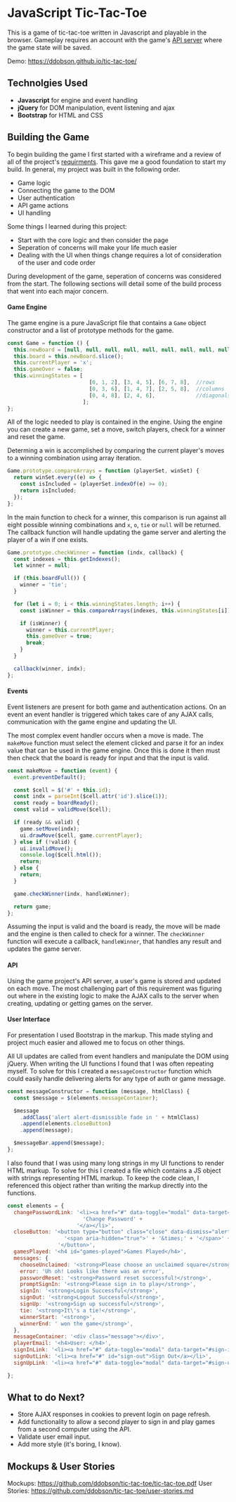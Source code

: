 # JavaScript Tic-Tac-Toe

This is a game of tic-tac-toe written in Javascript and playable in the browser. Gameplay requires an account with the game's [API server](https://github.com/ga-wdi-boston/game-project-api) where the game state will be saved.

Demo: https://ddobson.github.io/tic-tac-toe/

## Technolgies Used
- **Javascript** for engine and event handling
- **jQuery** for DOM manipulation, event listening and ajax
- **Bootstrap** for HTML and CSS

## Building the Game

To begin building the game I first started with a wireframe and a review of all of the project's [requirments](https://github.com/ga-wdi-boston/game-project/blob/master/requirements.md). This gave me a good foundation to start my build. In general, my project was built in the following order.

  - Game logic
  - Connecting the game to the DOM
  - User authentication
  - API game actions
  - UI handling

Some things I learned during this project:

  - Start with the core logic and then consider the page
  - Seperation of concerns will make your life much easier
  - Dealing with the UI when things change requires a lot of consideration of the user and code order

During development of the game, seperation of concerns was considered from the start. The following sections will detail some of the build process that went into each major concern.

#### Game Engine

The game engine is a pure JavaScript file that contains a `Game` object constructor and a list of prototype methods for the game.

```js
const Game = function () {
  this.newBoard = [null, null, null, null, null, null, null, null, null];
  this.board = this.newBoard.slice();
  this.currentPlayer = 'x';
  this.gameOver = false;
  this.winningStates = [
                          [0, 1, 2], [3, 4, 5], [6, 7, 8],  //rows
                          [0, 3, 6], [1, 4, 7], [2, 5, 8],  //columns
                          [0, 4, 8], [2, 4, 6],             //diagonals
                        ];
};
```

All of the logic needed to play is contained in the engine. Using the engine you can create a new game, set a move, switch players, check for a winner and reset the game.

Determing a win is accomplished by comparing the current player's moves to a winning combination using array iteration.

```js
Game.prototype.compareArrays = function (playerSet, winSet) {
  return winSet.every((e) => {
    const isIncluded = (playerSet.indexOf(e) >= 0);
    return isIncluded;
  });
};
```

In the main function to check for a winner, this comparison is run against all eight possible winning combinations and `x`, `o`, `tie` or `null` will be returned. The callback function will handle updating the game server and alerting the player of a win if one exists.

```js
Game.prototype.checkWinner = function (indx, callback) {
  const indexes = this.getIndexes();
  let winner = null;

  if (this.boardFull()) {
    winner = 'tie';
  }

  for (let i = 0; i < this.winningStates.length; i++) {
    const isWinner = this.compareArrays(indexes, this.winningStates[i]);

    if (isWinner) {
      winner = this.currentPlayer;
      this.gameOver = true;
      break;
    }
  }

  callback(winner, indx);
};
```

#### Events
Event listeners are present for both game and authentication actions. On an event an event handler is triggered which takes care of any AJAX calls, communication with the game engine and updating the UI.

The most complex event handler occurs when a move is made. The `makeMove` function must select the element clicked and parse it for an index value that can be used in the game engine. Once this is done it then must then check that the board is ready for input and that the input is valid.

```js
const makeMove = function (event) {
  event.preventDefault();

  const $cell = $('#' + this.id);
  const indx = parseInt($cell.attr('id').slice(1));
  const ready = boardReady();
  const valid = validMove($cell);

  if (ready && valid) {
    game.setMove(indx);
    ui.drawMove($cell, game.currentPlayer);
  } else if (!valid) {
    ui.invalidMove();
    console.log($cell.html());
    return;
  } else {
    return;
  }

  game.checkWinner(indx, handleWinner);

  return game;
};
```

Assuming the input is valid and the board is ready, the move will be made and the engine is then called to check for a winner. The `checkWinner` function will execute a callback, `handleWinner`, that handles any result and updates the game server.

#### API

Using the game project's API server, a user's game is stored and updated on each move. The most challenging part of this requirement was figuring out where in the existing logic to make the AJAX calls to the server when creating, updating or getting games on the server.

#### User Interface
For presentation I used Bootstrap in the markup. This made styling and project much easier and allowed me to focus on other things.

All UI updates are called from event handlers and manipulate the DOM using jQuery. When writing the UI functions I found that I was often repeating myself. To solve for this I created a `messageConstructor` function which could easily handle delivering alerts for any type of auth or game message.

```js
const messageConstructor = function (message, htmlClass) {
  const $message = $(elements.messageContainer);

  $message
    .addClass('alert alert-dismissible fade in ' + htmlClass)
    .append(elements.closeButton)
    .append(message);

  $messageBar.append($message);
};
```

I also found that I was using many long strings in my UI functions to render HTML markup. To solve for this I created a file which contains a JS object with strings representing HTML markup. To keep the code clean, I referenced this object rather than writing the markup directly into the functions.

```js
const elements = {
  changePasswordLink: '<li><a href="#" data-toggle="modal" data-target="#change-password-modal">' +
                        'Change Password' +
                      '</a></li>',
  closeButton: '<button type="button" class="close" data-dismiss="alert" aria-label="Close">' +
                  '<span aria-hidden="true">' + '&times;' + '</span>' +
                '</button>',
  gamesPlayed: '<h4 id="games-played">Games Played</h4>',
  messages: {
    chooseUnclaimed: '<strong>Please choose an unclaimed square</strong>',
    error: 'Uh oh! Looks like there was an error',
    passwordReset: '<strong>Password reset successful!</strong>',
    promptSignIn: '<strong>Please sign in to play</strong>',
    signIn: '<strong>Login Successful</strong>',
    signOut: '<strong>Logout Successful</strong>',
    signUp: '<strong>Sign up successful</strong>',
    tie: '<strong>It\'s a tie!</strong>',
    winnerStart: '<strong>',
    winnerEnd: ' won the game</strong>',
  },
  messageContainer: '<div class="message"></div>',
  playerEmail: '<h4>User: </h4>',
  signInLink: '<li><a href="#" data-toggle="modal" data-target="#sign-in-modal">Sign In</a></li>',
  signOutLink: '<li><a href="#" id="sign-out">Sign Out</a></li>',
  signUpLink: '<li><a href="#" data-toggle="modal" data-target="#sign-up-modal">Sign Up</a></li>',

};
```

## What to do Next?
- Store AJAX responses in cookies to prevent login on page refresh.
- Add functionality to allow a second player to sign in and play games from a second computer using the API.
- Validate user email input.
- Add more style (it's boring, I know).

## Mockups & User Stories
Mockups: https://github.com/ddobson/tic-tac-toe/tic-tac-toe.pdf
User Stories: https://github.com/ddobson/tic-tac-toe/user-stories.md
